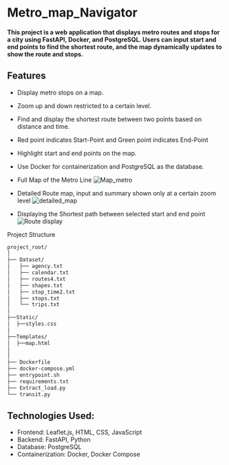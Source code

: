 # Metro_map_Navigator

#### This project is a web application that displays metro routes and stops for a city using FastAPI, Docker, and PostgreSQL. Users can input start and end points to find the shortest route, and the map dynamically updates to show the route and stops.

## Features

- Display metro stops on a map.
- Zoom up and down restricted to a certain level.
- Find and display the shortest route between two points based on distance and time.
- Red point indicates Start-Point and Green point indicates End-Point
- Highlight start and end points on the map.
- Use Docker for containerization and PostgreSQL as the database.

- Full Map of the Metro Line
![Map_metro](https://github.com/som-pat/Metro_map_Navigator/assets/53874321/708147fd-0f24-4031-a62c-2a45b709341c)

- Detailed Route map, input and summary shown only at a certain zoom level
![detailed_map](https://github.com/som-pat/Metro_map_Navigator/assets/53874321/435a6840-7cae-4c98-b5f2-5c9ee8ef22c4)

- Displaying the Shortest path between selected start and end point
![Route display](https://github.com/som-pat/Metro_map_Navigator/assets/53874321/1ced9a9e-e0e1-4b2d-a55a-24de8c665098)


Project Structure
``` bash
project_root/
│
├── Dataset/
│   ├── agency.txt
│   ├── calendar.txt
│   ├── routes4.txt
│   ├── shapes.txt
│   ├── stop_time2.txt
│   ├── stops.txt
│   └── trips.txt
│
├──Static/
│  ├──styles.css
│
├──Templates/
│  ├──map.html
│
│  
├── Dockerfile
├── docker-compose.yml
├── entrypoint.sh
├── requirements.txt
├── Extract_load.py
└── transit.py
```

## Technologies Used:

- Frontend: Leaflet.js, HTML, CSS, JavaScript
- Backend: FastAPI, Python
- Database: PostgreSQL
- Containerization: Docker, Docker Compose

